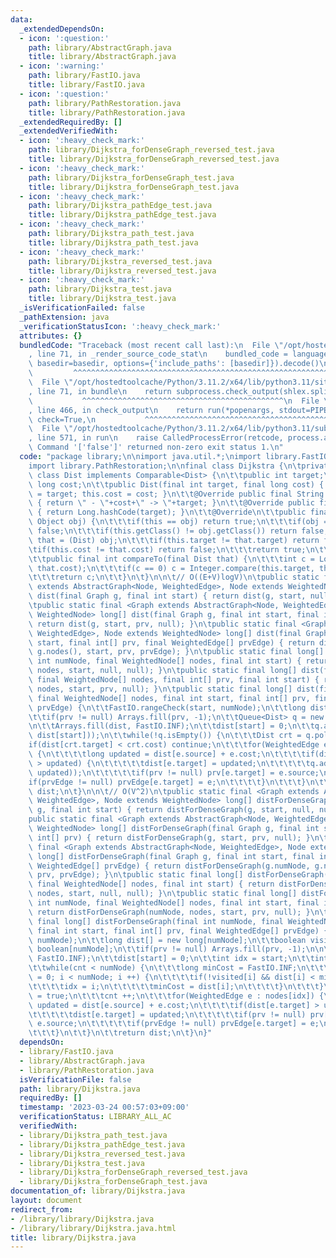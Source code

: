 ```yaml
---
data:
  _extendedDependsOn:
  - icon: ':question:'
    path: library/AbstractGraph.java
    title: library/AbstractGraph.java
  - icon: ':warning:'
    path: library/FastIO.java
    title: library/FastIO.java
  - icon: ':question:'
    path: library/PathRestoration.java
    title: library/PathRestoration.java
  _extendedRequiredBy: []
  _extendedVerifiedWith:
  - icon: ':heavy_check_mark:'
    path: library/Dijkstra_forDenseGraph_reversed_test.java
    title: library/Dijkstra_forDenseGraph_reversed_test.java
  - icon: ':heavy_check_mark:'
    path: library/Dijkstra_forDenseGraph_test.java
    title: library/Dijkstra_forDenseGraph_test.java
  - icon: ':heavy_check_mark:'
    path: library/Dijkstra_pathEdge_test.java
    title: library/Dijkstra_pathEdge_test.java
  - icon: ':heavy_check_mark:'
    path: library/Dijkstra_path_test.java
    title: library/Dijkstra_path_test.java
  - icon: ':heavy_check_mark:'
    path: library/Dijkstra_reversed_test.java
    title: library/Dijkstra_reversed_test.java
  - icon: ':heavy_check_mark:'
    path: library/Dijkstra_test.java
    title: library/Dijkstra_test.java
  _isVerificationFailed: false
  _pathExtension: java
  _verificationStatusIcon: ':heavy_check_mark:'
  attributes: {}
  bundledCode: "Traceback (most recent call last):\n  File \"/opt/hostedtoolcache/Python/3.11.2/x64/lib/python3.11/site-packages/onlinejudge_verify/documentation/build.py\"\
    , line 71, in _render_source_code_stat\n    bundled_code = language.bundle(stat.path,\
    \ basedir=basedir, options={'include_paths': [basedir]}).decode()\n          \
    \         ^^^^^^^^^^^^^^^^^^^^^^^^^^^^^^^^^^^^^^^^^^^^^^^^^^^^^^^^^^^^^^^^^^^^^^^^^^^^^^^^^\n\
    \  File \"/opt/hostedtoolcache/Python/3.11.2/x64/lib/python3.11/site-packages/onlinejudge_verify/languages/user_defined.py\"\
    , line 71, in bundle\n    return subprocess.check_output(shlex.split(command))\n\
    \           ^^^^^^^^^^^^^^^^^^^^^^^^^^^^^^^^^^^^^^^^^^^^^\n  File \"/opt/hostedtoolcache/Python/3.11.2/x64/lib/python3.11/subprocess.py\"\
    , line 466, in check_output\n    return run(*popenargs, stdout=PIPE, timeout=timeout,\
    \ check=True,\n           ^^^^^^^^^^^^^^^^^^^^^^^^^^^^^^^^^^^^^^^^^^^^^^^^^^^^^^^^^\n\
    \  File \"/opt/hostedtoolcache/Python/3.11.2/x64/lib/python3.11/subprocess.py\"\
    , line 571, in run\n    raise CalledProcessError(retcode, process.args,\nsubprocess.CalledProcessError:\
    \ Command '['false']' returned non-zero exit status 1.\n"
  code: "package library;\n\nimport java.util.*;\nimport library.FastIO;\nimport library.AbstractGraph;\n\
    import library.PathRestoration;\n\nfinal class Dijkstra {\n\tprivate static final\
    \ class Dist implements Comparable<Dist> {\n\t\tpublic int target;\n\t\tpublic\
    \ long cost;\n\t\tpublic Dist(final int target, final long cost) { this.target\
    \ = target; this.cost = cost; }\n\t\t@Override public final String toString()\
    \ { return \" - \"+cost+\" -> \"+target; }\n\t\t@Override public final int hashCode()\
    \ { return Long.hashCode(target); }\n\t\t@Override\n\t\tpublic final boolean equals(final\
    \ Object obj) {\n\t\t\tif(this == obj) return true;\n\t\t\tif(obj == null) return\
    \ false;\n\t\t\tif(this.getClass() != obj.getClass()) return false;\n\t\t\tDist\
    \ that = (Dist) obj;\n\t\t\tif(this.target != that.target) return false;\n\t\t\
    \tif(this.cost != that.cost) return false;\n\t\t\treturn true;\n\t\t}\n\t\t@Override\n\
    \t\tpublic final int compareTo(final Dist that) {\n\t\t\tint c = Long.compare(this.cost,\
    \ that.cost);\n\t\t\tif(c == 0) c = Integer.compare(this.target, that.target);\n\
    \t\t\treturn c;\n\t\t}\n\t}\n\n\t// O((E+V)logV)\n\tpublic static final <Graph\
    \ extends AbstractGraph<Node, WeightedEdge>, Node extends WeightedNode> long[]\
    \ dist(final Graph g, final int start) { return dist(g, start, null, null); }\n\
    \tpublic static final <Graph extends AbstractGraph<Node, WeightedEdge>, Node extends\
    \ WeightedNode> long[] dist(final Graph g, final int start, final int[] prv) {\
    \ return dist(g, start, prv, null); }\n\tpublic static final <Graph extends AbstractGraph<Node,\
    \ WeightedEdge>, Node extends WeightedNode> long[] dist(final Graph g, final int\
    \ start, final int[] prv, final WeightedEdge[] prvEdge) { return dist(g.numNode,\
    \ g.nodes(), start, prv, prvEdge); }\n\tpublic static final long[] dist(final\
    \ int numNode, final WeightedNode[] nodes, final int start) { return dist(numNode,\
    \ nodes, start, null, null); }\n\tpublic static final long[] dist(final int numNode,\
    \ final WeightedNode[] nodes, final int[] prv, final int start) { return dist(numNode,\
    \ nodes, start, prv, null); }\n\tpublic static final long[] dist(final int numNode,\
    \ final WeightedNode[] nodes, final int start, final int[] prv, final WeightedEdge[]\
    \ prvEdge) {\n\t\tFastIO.rangeCheck(start, numNode);\n\t\tlong dist[] = new long[numNode];\n\
    \t\tif(prv != null) Arrays.fill(prv, -1);\n\t\tQueue<Dist> q = new PriorityQueue<>();\n\
    \n\t\tArrays.fill(dist, FastIO.INF);\n\t\tdist[start] = 0;\n\t\tq.add(new Dist(start,\
    \ dist[start]));\n\t\twhile(!q.isEmpty()) {\n\t\t\tDist crt = q.poll();\n\t\t\t\
    if(dist[crt.target] < crt.cost) continue;\n\t\t\tfor(WeightedEdge e : nodes[crt.target])\
    \ {\n\t\t\t\tlong updated = dist[e.source] + e.cost;\n\t\t\t\tif(dist[e.target]\
    \ > updated) {\n\t\t\t\t\tdist[e.target] = updated;\n\t\t\t\t\tq.add(new Dist(e.target,\
    \ updated));\n\t\t\t\t\tif(prv != null) prv[e.target] = e.source;\n\t\t\t\t\t\
    if(prvEdge != null) prvEdge[e.target] = e;\n\t\t\t\t}\n\t\t\t}\n\t\t}\n\t\treturn\
    \ dist;\n\t}\n\n\t// O(V^2)\n\tpublic static final <Graph extends AbstractGraph<Node,\
    \ WeightedEdge>, Node extends WeightedNode> long[] distForDenseGraph(final Graph\
    \ g, final int start) { return distForDenseGraph(g, start, null, null); }\n\t\
    public static final <Graph extends AbstractGraph<Node, WeightedEdge>, Node extends\
    \ WeightedNode> long[] distForDenseGraph(final Graph g, final int start, final\
    \ int[] prv) { return distForDenseGraph(g, start, prv, null); }\n\tpublic static\
    \ final <Graph extends AbstractGraph<Node, WeightedEdge>, Node extends WeightedNode>\
    \ long[] distForDenseGraph(final Graph g, final int start, final int[] prv, final\
    \ WeightedEdge[] prvEdge) { return distForDenseGraph(g.numNode, g.nodes(), start,\
    \ prv, prvEdge); }\n\tpublic static final long[] distForDenseGraph(final int numNode,\
    \ final WeightedNode[] nodes, final int start) { return distForDenseGraph(numNode,\
    \ nodes, start, null, null); }\n\tpublic static final long[] distForDenseGraph(final\
    \ int numNode, final WeightedNode[] nodes, final int start, final int[] prv) {\
    \ return distForDenseGraph(numNode, nodes, start, prv, null); }\n\tpublic static\
    \ final long[] distForDenseGraph(final int numNode, final WeightedNode[] nodes,\
    \ final int start, final int[] prv, final WeightedEdge[] prvEdge) {\n\t\tFastIO.rangeCheck(start,\
    \ numNode);\n\t\tlong dist[] = new long[numNode];\n\t\tboolean visited[] = new\
    \ boolean[numNode];\n\t\tif(prv != null) Arrays.fill(prv, -1);\n\n\t\tArrays.fill(dist,\
    \ FastIO.INF);\n\t\tdist[start] = 0;\n\t\tint idx = start;\n\t\tint cnt = 0;\n\
    \t\twhile(cnt < numNode) {\n\t\t\tlong minCost = FastIO.INF;\n\t\t\tfor(int i\
    \ = 0; i < numNode; i ++) {\n\t\t\t\tif(!visited[i] && dist[i] < minCost) {\n\t\
    \t\t\t\tidx = i;\n\t\t\t\t\tminCost = dist[i];\n\t\t\t\t}\n\t\t\t}\n\t\t\tvisited[idx]\
    \ = true;\n\t\t\tcnt ++;\n\t\t\tfor(WeightedEdge e : nodes[idx]) {\n\t\t\t\tlong\
    \ updated = dist[e.source] + e.cost;\n\t\t\t\tif(dist[e.target] > updated) {\n\
    \t\t\t\t\tdist[e.target] = updated;\n\t\t\t\t\tif(prv != null) prv[e.target] =\
    \ e.source;\n\t\t\t\t\tif(prvEdge != null) prvEdge[e.target] = e;\n\t\t\t\t}\n\
    \t\t\t}\n\t\t}\n\t\treturn dist;\n\t}\n}"
  dependsOn:
  - library/FastIO.java
  - library/AbstractGraph.java
  - library/PathRestoration.java
  isVerificationFile: false
  path: library/Dijkstra.java
  requiredBy: []
  timestamp: '2023-03-24 00:57:03+09:00'
  verificationStatus: LIBRARY_ALL_AC
  verifiedWith:
  - library/Dijkstra_path_test.java
  - library/Dijkstra_pathEdge_test.java
  - library/Dijkstra_reversed_test.java
  - library/Dijkstra_test.java
  - library/Dijkstra_forDenseGraph_reversed_test.java
  - library/Dijkstra_forDenseGraph_test.java
documentation_of: library/Dijkstra.java
layout: document
redirect_from:
- /library/library/Dijkstra.java
- /library/library/Dijkstra.java.html
title: library/Dijkstra.java
---
```

